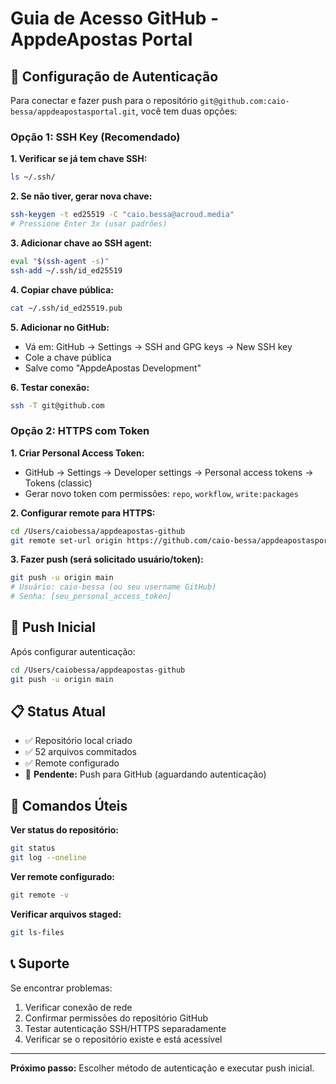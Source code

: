 # Guia de Acesso GitHub - AppdeApostas Portal

## 🔐 Configuração de Autenticação

Para conectar e fazer push para o repositório `git@github.com:caio-bessa/appdeapostasportal.git`, você tem duas opções:

### Opção 1: SSH Key (Recomendado)

**1. Verificar se já tem chave SSH:**
```bash
ls ~/.ssh/
```

**2. Se não tiver, gerar nova chave:**
```bash
ssh-keygen -t ed25519 -C "caio.bessa@acroud.media"
# Pressione Enter 3x (usar padrões)
```

**3. Adicionar chave ao SSH agent:**
```bash
eval "$(ssh-agent -s)"
ssh-add ~/.ssh/id_ed25519
```

**4. Copiar chave pública:**
```bash
cat ~/.ssh/id_ed25519.pub
```

**5. Adicionar no GitHub:**
- Vá em: GitHub → Settings → SSH and GPG keys → New SSH key
- Cole a chave pública
- Salve como "AppdeApostas Development"

**6. Testar conexão:**
```bash
ssh -T git@github.com
```

### Opção 2: HTTPS com Token

**1. Criar Personal Access Token:**
- GitHub → Settings → Developer settings → Personal access tokens → Tokens (classic)
- Gerar novo token com permissões: `repo`, `workflow`, `write:packages`

**2. Configurar remote para HTTPS:**
```bash
cd /Users/caiobessa/appdeapostas-github
git remote set-url origin https://github.com/caio-bessa/appdeapostasportal.git
```

**3. Fazer push (será solicitado usuário/token):**
```bash
git push -u origin main
# Usuário: caio-bessa (ou seu username GitHub)
# Senha: [seu_personal_access_token]
```

## 🚀 Push Inicial

Após configurar autenticação:

```bash
cd /Users/caiobessa/appdeapostas-github
git push -u origin main
```

## 📋 Status Atual

- ✅ Repositório local criado
- ✅ 52 arquivos commitados
- ✅ Remote configurado
- 🔄 **Pendente:** Push para GitHub (aguardando autenticação)

## 🔧 Comandos Úteis

**Ver status do repositório:**
```bash
git status
git log --oneline
```

**Ver remote configurado:**
```bash
git remote -v
```

**Verificar arquivos staged:**
```bash
git ls-files
```

## 📞 Suporte

Se encontrar problemas:
1. Verificar conexão de rede
2. Confirmar permissões do repositório GitHub
3. Testar autenticação SSH/HTTPS separadamente
4. Verificar se o repositório existe e está acessível

---

**Próximo passo:** Escolher método de autenticação e executar push inicial.